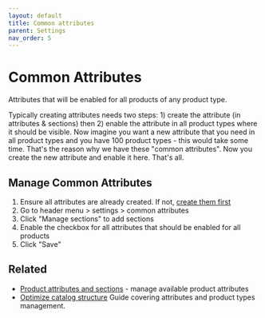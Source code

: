 ```yaml
---
layout: default
title: Common attributes
parent: Settings
nav_order: 5
---
```


# Common Attributes

Attributes that will be enabled for all products of any product type.

Typically creating attributes needs two steps: 1) create the attribute (in attributes & sections) then 2) enable the attribute in all product types where it should be visible. Now imagine you want a new attribute that you need in all product types and you have 100 product types - this would take some time. That's the reason why we have these "common attributes". Now you create the new attribute and enable it here. That's all.

## Manage Common Attributes

1. Ensure all attributes are already created. If not, [create them first](./attributes.md)
2. Go to header menu > settings > common attributes
3. Click "Manage sections" to add sections
4. Enable the checkbox for all attributes that should be enabled for all products
5. Click "Save"

## Related

* [Product attributes and sections](./attributes.md) - manage available product attributes
* [Optimize catalog structure](../initial-setup/optimize-catalog-structure.md)
Guide covering attributes and product types management.